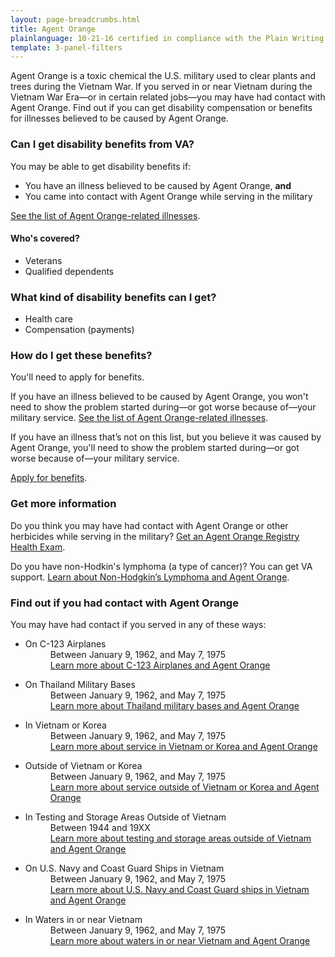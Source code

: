 ```yaml
---
layout: page-breadcrumbs.html
title: Agent Orange
plainlanguage: 10-21-16 certified in compliance with the Plain Writing Act
template: 3-panel-filters
---
```


Agent Orange is a toxic chemical the U.S. military used to clear plants and trees during the Vietnam War. If you served in or near Vietnam during the Vietnam War Era—or in certain related jobs—you may have had contact with Agent Orange. Find out if you can get disability compensation or benefits for illnesses believed to be caused by Agent Orange.

<div class="call-out" markdown="1">

### Can I get disability benefits from VA?

You may be able to get disability benefits if:

- You have an illness believed to be caused by Agent Orange, **and**
- You came into contact with Agent Orange while serving in the military

[See the list of Agent Orange-related illnesses](/disability-benefits/conditions/exposure-to-hazardous-materials/agent-orange/diseases/).


#### Who's covered?

- Veterans
- Qualified dependents

</div>

### What kind of disability benefits can I get?

- Health care
- Compensation (payments)

### How do I get these benefits?

You'll need to apply for benefits. 

If you have an illness believed to be caused by Agent Orange, you won't need to show the problem started during—or got worse because of—your military service. [See the list of Agent Orange-related illnesses](/disability-benefits/conditions/exposure-to-hazardous-materials/agent-orange/diseases/).

If you have an illness that’s not on this list, but you believe it was caused by Agent Orange, you'll need to show the problem started during—or got worse because of—your military service.

[Apply for benefits](/disability-benefits/apply-for-benefits/).

### Get more information

Do you think you may have had contact with Agent Orange or other herbicides while serving in the military? [Get an Agent Orange Registry Health Exam](/disability-benefits/conditions/exposure-to-hazardous-materials/agent-orange/registry-health-exam/).

Do you have non-Hodkin's lymphoma (a type of cancer)? You can get VA support. [Learn about Non-Hodgkin’s Lymphoma and Agent Orange](/disability-benefits/conditions/exposure-to-hazardous-materials/agent-orange/non-hodgkins/).


### Find out if you had contact with Agent Orange

You may have had contact if you served in any of these ways:

<ul class="small-block-grid-1 medium-block-grid-2">
  <li>
    <dl class="panel-list">
      <dt>On C-123 Airplanes</dt>
      <dd>Between January 9, 1962, and May 7, 1975</dd>
      <dd><a href="/disability-benefits/conditions/exposure-to-hazardous-materials/agent-orange/c-123/">Learn more <span class="sr-only">about C-123 Airplanes and Agent Orange</span></a></dd>
    </dl>
  </li>
  <li>
    <dl class="panel-list">
      <dt>On Thailand Military Bases</dt>
      <dd>Between January 9, 1962, and May 7, 1975</dd>
      <dd>
        <a href="/disability-benefits/conditions/exposure-to-hazardous-materials/agent-orange/thailand-military-bases/">Learn more <span class="sr-only">about Thailand military bases and Agent Orange</span></a>
      </dd>
    </dl>
  </li>
  <li>
    <dl class="panel-list">
      <dt>In Vietnam or Korea</dt>
      <dd>Between January 9, 1962, and May 7, 1975</dd>
      <dd><a href="/disability-benefits/conditions/exposure-to-hazardous-materials/agent-orange/service-inside/">Learn more <span class="sr-only">about service in Vietnam or Korea and Agent Orange</span></a></dd>
    </dl>
  </li>
  <li>
    <dl class="panel-list">
      <dt>Outside of Vietnam or Korea</dt>
      <dd>Between January 9, 1962, and May 7, 1975</dd>
      <dd><a href="/disability-benefits/conditions/exposure-to-hazardous-materials/agent-orange/service-outside/">Learn more <span class="sr-only">about service outside of Vietnam or Korea and Agent Orange</span></a></dd>
    </dl>
  </li>
  <li>
    <dl class="panel-list">
      <dt>In Testing and Storage Areas Outside of Vietnam</dt>
      <dd>Between 1944 and 19XX</dd>
      <dd><a href="/disability-benefits/conditions/exposure-to-hazardous-materials/agent-orange/test-storage/">Learn more <span class="sr-only">about testing and storage areas outside of Vietnam and Agent Orange</span></a></dd>
    </dl>
  </li>
  <li>
    <dl class="panel-list">
      <dt>On U.S. Navy and Coast Guard Ships in Vietnam</dt>
      <dd>Between January 9, 1962, and May 7, 1975</dd>
      <dd>
        <a href="/disability-benefits/conditions/exposure-to-hazardous-materials/agent-orange/navy-coast-guard/">Learn more <span class="sr-only">about U.S. Navy and Coast Guard ships in Vietnam and Agent Orange</span></a>
      </dd>
    </dl>
  </li>
  <li>
  <dl class="panel-list">
    <dt>In Waters in or near Vietnam</dt>
    <dd>Between January 9, 1962, and May 7, 1975</dd>
    <dd>
      <a href="/disability-benefits/conditions/exposure-to-hazardous-materials/agent-orange/water-vietnam/">Learn more <span class="sr-only">about waters in or near Vietnam and Agent Orange</span></a>
    </dd>
  </dl>
</li>
</ul>
